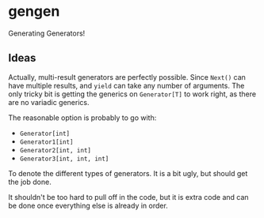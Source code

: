 # gengen
Generating Generators!


## Ideas

Actually, multi-result generators are perfectly possible.
Since `Next()` can have multiple results, and `yield` can take
any number of arguments.
The only tricky bit is getting the generics on `Generator[T]` to work
right, as there are no variadic generics.

The reasonable option is probably to go with:

- `Generator[int]`
- `Generator1[int]`
- `Generator2[int, int]`
- `Generator3[int, int, int]`

To denote the different types of generators.
It is a bit ugly, but should get the job done.

It shouldn't be too hard to pull off in the code,
but it is extra code and can be done once everything else is
already in order.